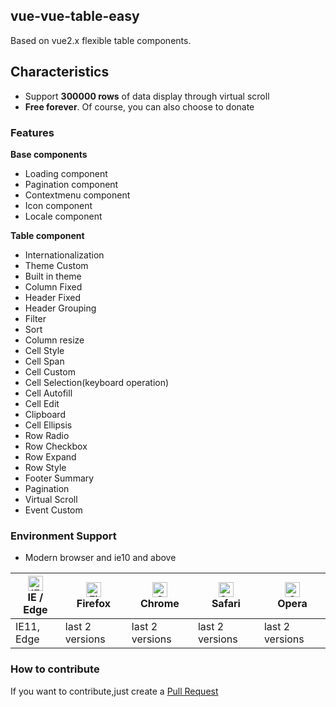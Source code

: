 ## vue-vue-table-easy

Based on vue2.x flexible table components.

## Characteristics

-   Support **300000 rows** of data display through virtual scroll
-   **Free forever**. Of course, you can also choose to donate

### Features

**Base components**

-   Loading component
-   Pagination component
-   Contextmenu component
-   Icon component
-   Locale component

**Table component**

-   Internationalization
-   Theme Custom
-   Built in theme
-   Column Fixed
-   Header Fixed
-   Header Grouping
-   Filter
-   Sort
-   Column resize
-   Cell Style
-   Cell Span
-   Cell Custom
-   Cell Selection(keyboard operation)
-   Cell Autofill
-   Cell Edit
-   Clipboard
-   Cell Ellipsis
-   Row Radio
-   Row Checkbox
-   Row Expand
-   Row Style
-   Footer Summary
-   Pagination
-   Virtual Scroll
-   Event Custom

### Environment Support

-   Modern browser and ie10 and above

<table class="example-table">
<thead>
<tr>
    <th>
        <a href="http://godban.github.io/browsers-support-badges/"><img src="../../images/browsers/edge_48x48.png" alt="IE / Edge" width="24px" height="24px"></a><br>IE / Edge</th>
    <th>
        <a href="http://godban.github.io/browsers-support-badges/"><img src="../../images/browsers/firefox_48x48.png" alt="Firefox" width="24px" height="24px"></a><br>Firefox</th>
    <th>
        <a href="http://godban.github.io/browsers-support-badges/"><img src="../../images/browsers/chrome_48x48.png" alt="Chrome" width="24px" height="24px"></a><br>Chrome</th>
    <th>
        <a href="http://godban.github.io/browsers-support-badges/"><img src="../../images/browsers/safari_48x48.png" alt="Safari" width="24px" height="24px"></a><br>Safari</th>
    <th>
        <a href="http://godban.github.io/browsers-support-badges/"><img src="../../images/browsers/opera_48x48.png" alt="Opera" width="24px" height="24px" /></a><br>Opera</th>
</tr></thead><tbody><tr><td>IE11, Edge</td><td>last 2 versions</td><td>last 2 versions</td><td>last 2 versions</td><td>last 2 versions</td></tr></tbody></table>

### How to contribute

If you want to contribute,just create a [Pull Request](https://github.com/huangshuwei/vue-vue-table-easy/pulls)
